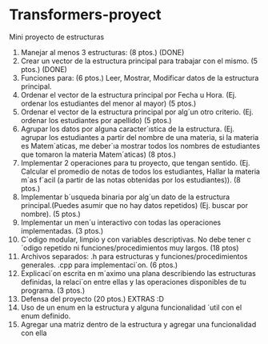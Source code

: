 # Transformers-proyect
Mini proyecto de estructuras
1. Manejar al menos 3 estructuras: (8 ptos.)
   (DONE)
2. Crear un vector de la estructura principal para trabajar con el mismo. (5 ptos.)
   (DONE)
5. Funciones para: (6 ptos.) Leer, Mostrar, Modificar datos de la estructura principal.
6. Ordenar el vector de la estructura principal por Fecha u Hora. (Ej. ordenar los estudiantes del menor al mayor) (5 ptos.)
7. Ordenar el vector de la estructura principal por alg´un otro criterio. (Ej. ordenar los estudiantes por apellido) (5 ptos.)
8. Agrupar los datos por alguna caracter´ıstica de la estructura. (Ej. agrupar los estudiantes a partir del nombre de una materia, si la materia es Matem´aticas, me deber´ıa mostrar todos los nombres de estudiantes que tomaron la materia Matem´aticas) (8 ptos.)
9. Implementar 2 operaciones para tu proyecto, que tengan sentido. (Ej. Calcular el promedio de notas de todos los estudiantes, Hallar la materia m´as f´acil (a partir de las notas obtenidas por los estudiantes)). (8 ptos.)
10. Implementar b´usqueda binaria por alg´un dato de la estructura principal.(Puedes asumir que no hay datos repetidos) (Ej. buscar por nombre). (5 ptos.)
11. Implementar un men´u interactivo con todas las operaciones implementadas. (3 ptos.)
12. C´odigo modular, limpio y con variables descriptivas. No debe tener c´odigo repetido ni funciones/procedimientos muy largos. (18 ptos)
13. Archivos separados: .h para estructuras y funciones/procedimientos generales. .cpp para implementaci´on. (6 ptos.)
14. Explicaci´on escrita en m´aximo una plana describiendo las estructuras definidas, la relaci´on entre ellas y las operaciones disponibles de tu programa. (3 ptos.)
15. Defensa del proyecto (20 ptos.)
    EXTRAS :D
1. Uso de un enum en la estructura y alguna funcionalidad ´util con el enum definido.
2. Agregar una matriz dentro de la estructura y agregar una funcionalidad con ella
